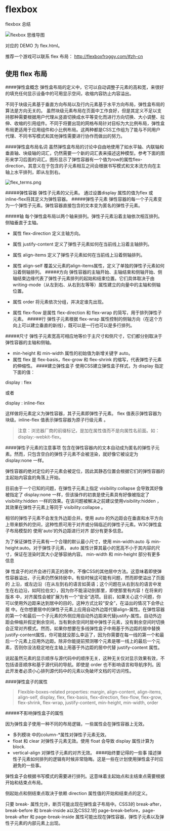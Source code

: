 # flexbox
flexbox 总结

![flexbox 思维导图](https://raw.githubusercontent.com/dyygtfx/flexbox/master/display%3Aflexbox%7Cinline-flexbox%20%20%20%E5%BC%B9%E6%80%A7%E7%9B%92%E5%B8%83%E5%B1%80%E5%B1%9E%E6%80%A7.png)

对应的 DEMO 为 flex.html。

推荐一个游戏可以联系 flex 布局： http://flexboxfroggy.com/#zh-cn
## 使用 flex 布局


####弹性盒概念
弹性盒布局的定义中，它可以自动调整子元素的高和宽，来很好的填充任何显示设备中的可用显示空间，收缩内容防止内容溢出。

不同于块级元素基于垂直方向布局以及行内元素基于水平方向布局，弹性盒布局的算法是方向无关的。 虽然块级元素布局在页面中工作良好，但是其定义不足以支持那种需要根据用户代理从竖直切换成水平等变化而进行方向切换、大小调整、拉伸、收缩的引用组件。不同于将要出现的网格布局针对目标为大比例布局，弹性盒布局更适用于应用组件和小比例布局。这两种都是CSS工作组为了能与不同用户代理、不同书写模式和其他弹性需要进行协作而做出的努力。

####弹性盒布局名词
虽然弹性盒布局的讨论中自由地使用了如水平轴、内联轴和垂直轴、块级轴的词汇，仍然需要一个新的词汇表来描述这种模型。参考下面的图形来学习后面的词汇。图形显示了弹性容器有一个值为row的属性flex-direction，其意义在于包含的子元素相互之间会根据书写模式和文本流方向在主轴上水平排列，即从左到右。

![flex_terms.png](https://developer.mozilla.org/files/3739/flex_terms.png)

#####弹性容器
弹性子元素的父元素。 通过设置display 属性的值为flex 或 inline-flex将其定义为弹性容器。
#####弹性子元素
弹性容器的每一个子元素变为一个弹性子元素。弹性容器直接包含的文本变为匿名的弹性子元素。

#####轴
每个弹性盒布局以两个轴来排列。弹性子元素沿着主轴依次相互排列。侧轴垂直于主轴。

- 属性 flex-direction 定义主轴方向。
- 属性 justify-content 定义了弹性子元素如何在当前线上沿着主轴排列。
- 属性 align-items 定义了弹性子元素如何在当前线上沿着侧轴排列。
- 属性 align-self 覆盖父元素的align-items属性，定义了单独的弹性子元素如何沿着侧轴排列。
#####方向
弹性容器的主轴开始、主轴结束和侧轴开始、侧轴结束边缘代表了弹性子元素排列的起始和结束位置。它们具体取决于由writing-mode（从左到右、从右到左等等）属性建立的向量中的主轴和侧轴位置。

- 属性 order 将元素依次分组，并决定谁先出现。
- 属性 flex-flow 是属性 flex-direction 和 flex-wrap 的简写，用于排列弹性子元素。
#####行
弹性子元素根据 flex-wrap 属性控制的侧轴方向（在这个方向上可以建立垂直的新线），既可以是一行也可以是多行排列。

#####尺寸
弹性子元素宽高可相应地等价于主尺寸和侧尺寸，它们都分别取决于弹性容器的主轴和侧轴。

- min-height 和 min-width 属性的初始值为新增关键字 auto。
- 属性 flex 是 flex-basis，flex-grow 和 flex-shrink 的缩写，代表弹性子元素的伸缩性。
####建立弹性盒子
使用CSS建立弹性盒子样式，为 display 指定下面的值：

display : flex

或者

display : inline-flex

这样做将元素定义为弹性容器，其子元素即弹性子元素。 flex 值表示弹性容器为块级。inline-flex 值表示弹性容器为原子行级元素 。

>注意：浏览器厂商的前缀标记，是加在属性值而不是向属性名前面。如：display:-webkit-flex。


####弹性子元素的注意事项
包含在弹性容器内的文本自动成为匿名的弹性子元素。然而，只包含空白的弹性子元素不会被渲染，就好像它被设定为 display:none 一样。

弹性容器的绝对定位的子元素会被定位，因此其静态位置会根据它们的弹性容器的主起始内容盒的角落上开始。

目前由于一个已知的问题，在弹性子元素上指定 visibility:collapse
会导致其好像被指定了 display:none 一样，但该操作的初衷是使元素具有好像被指定了 visibility:hidden 一样的效果。在该问题被解决之前建议使用visibility:hidden ，其效果在弹性子元素上等同于 visibility:collapse 。

相邻的弹性子元素不会发生外边距合并。使用 auto 的外边距会在垂直和水平方向上带来额外的空间，这种性质可用于对齐或分隔临近的弹性子元素。W3C弹性盒子布局模型的 使用'auto'的外边距进行对齐 部分有更多信息。

为了保证弹性子元素有一个合理的默认最小尺寸，使用 min-width:auto 与 min-height:auto。对于弹性子元素， auto 属性计算其最小的宽高不小于其内容的尺寸，保证在渲染时其大小足够容纳内容。 min-width 和 min-height 部分有更多信息

弹 性盒子的对齐会进行真正的居中，不像CSS的其他居中方法。这意味着即使弹性容器溢出，子元素仍然保持居中。有些时候这可能有问题，然而即使溢出了页面的 上沿，或左边沿（在从左到右的语言如英语；这个问题在从右到左的语言中发生在右边沿，如阿拉伯文），因为你不能滚动到那里，即使那里有内容！在将来的版本 中，对齐属性会被扩展为有一个“安全”选项。目前，如果关心这个问题，你可以使用外边距来达到居中的目的，这种方式比较“安全”，在溢出的情况下会停止居 中。在你想要居中的弹性子元素上应用自动外边距代替align-属性。在弹性容器的第一个和最后一个子元素的外侧应用自动外边距来代替justify-属性。自动外边距会伸缩并假定剩余空间，当有剩余空间时居中弹性子元素，没有剩余空间时切换会正常对齐模式。然而，如果你想要在多线弹性盒子中用基于外边距的居中替换justify-content属性，你可能就没那么幸运了，因为你需要在每一线的第一个和最后一个元素上应用外边距。除非你能提前预测哪个元素是哪一线上的最后一个元素，否则你没法稳定地在主轴上用基于外边距的居中代替 justify-content 属性。

说起虽然元素的显示顺序与源代码中的顺序无关，这种无关仅对显示效果有效，不包括语音顺序和基于源代码的导航。即使是 order 也不影响语言和导航序列。因此开发者必须小心排列源代码中的元素以免破坏文档的可访问性。

####弹性盒子的属性
>Flexible-boxes-related properties: margin, align-content, align-items, align-self, display, flex, flex-basis, flex-direction, flex-flow, flex-grow, flex-shrink, flex-wrap, justify-content, min-height, min-width, order


#####不影响弹性盒子的属性

因为弹性盒子使用一种不同的布局逻辑，一些属性会在弹性容器上无效。

- 多列模块 中的column-*属性对弹性子元素无效。
- float 和 clear 对弹性子元素无效。使用 float 会导致 display 属性计算为 block.
- vertical-align 对弹性子元素的对齐无效。
####始终要记得的一些事
描述弹性子元素如何排列的逻辑有时候非常隐晦。这是一些在计划使用弹性盒子时应避免的一些事。

弹性盒子会根据书写模式的需要进行排列。这意味着主起始点和主结束点需要根据开始和结束点布局。

侧起始点和侧结束点取决于依赖 direction 属性值的开始和结束点的定义。

只要 break- 属性允许，断页可能出现在弹性盒子布局中。CSS3的 break-after， break-before 和 break-inside a以及CSS2.1的 page-break-before，page-break-after 和 page-break-inside 属性可能出现在弹性容器，弹性子元素以及弹性子元素的内部元素上出现。


